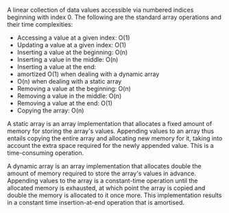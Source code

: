 A linear collection of data values accessible via numbered indices beginning with index 0.
The following are the standard array operations and their time complexities:

- Accessing a value at a given index: O(1)
- Updating a value at a given index: O(1)
- Inserting a value at the beginning: O(n)
- Inserting a value in the middle: O(n)
- Inserting a value at the end:
- amortized O(1) when dealing with a dynamic array
- O(n) when dealing with a static array
- Removing a value at the beginning: O(n)
- Removing a value in the middle: O(n)
- Removing a value at the end: O(1)
- Copying the array: O(n)

A static array is an array implementation that allocates a fixed amount of memory for storing the array's values. Appending values to an array thus entails copying the entire array and allocating new memory for it, taking into account the extra space required for the newly appended value. This is a time-consuming operation.

A dynamic array is an array implementation that allocates double the amount of memory required to store the array's values in advance. Appending values to the array is a constant-time operation until the allocated memory is exhausted, at which point the array is copied and double the memory is allocated to it once more.
This implementation results in a constant time insertion-at-end operation that is amortised.
